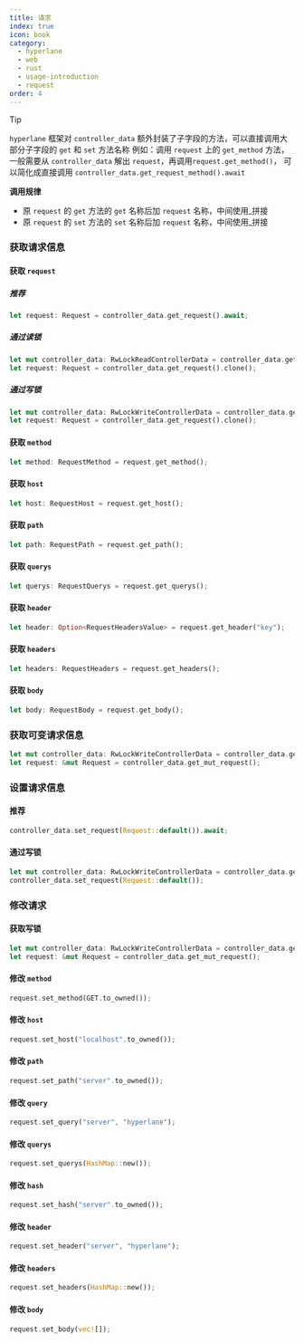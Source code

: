 ```yaml
---
title: 请求
index: true
icon: book
category:
  - hyperlane
  - web
  - rust
  - usage-introduction
  - request
order: 4
---
```


<Share colorful />

> [!tip]
>
> `hyperlane` 框架对 `controller_data` 额外封装了子字段的方法，可以直接调用大部分子字段的 `get` 和 `set` 方法名称
> 例如：调用 `request` 上的 `get_method` 方法，
> 一般需要从 `controller_data` 解出 `request`，再调用`request.get_method()`，
> 可以简化成直接调用 `controller_data.get_request_method().await`
>
> **调用规律**
>
> - 原 `request` 的 `get` 方法的 `get` 名称后加 `request` 名称，中间使用\_拼接
> - 原 `request` 的 `set` 方法的 `set` 名称后加 `request` 名称，中间使用\_拼接

### 获取请求信息

#### 获取 `request`

##### 推荐

```rust
let request: Request = controller_data.get_request().await;
```

##### 通过读锁

```rust
let mut controller_data: RwLockReadControllerData = controller_data.get_read_lock().await;
let request: Request = controller_data.get_request().clone();
```

##### 通过写锁

```rust
let mut controller_data: RwLockWriteControllerData = controller_data.get_write_lock().await;
let request: Request = controller_data.get_request().clone();
```

#### 获取 `method`

```rust
let method: RequestMethod = request.get_method();
```

#### 获取 `host`

```rust
let host: RequestHost = request.get_host();
```

#### 获取 `path`

```rust
let path: RequestPath = request.get_path();
```

#### 获取 `querys`

```rust
let querys: RequestQuerys = request.get_querys();
```

#### 获取 `header`

```rust
let header: Option<RequestHeadersValue> = request.get_header("key");
```

#### 获取 `headers`

```rust
let headers: RequestHeaders = request.get_headers();
```

#### 获取 `body`

```rust
let body: RequestBody = request.get_body();
```

### 获取可变请求信息

```rust
let mut controller_data: RwLockWriteControllerData = controller_data.get_write_lock().await;
let request: &mut Request = controller_data.get_mut_request();
```

### 设置请求信息

#### 推荐

```rust
controller_data.set_request(Request::default()).await;
```

#### 通过写锁

```rust
let mut controller_data: RwLockWriteControllerData = controller_data.get_write_lock().await;
controller_data.set_request(Request::default());
```

### 修改请求

#### 获取写锁

```rust
let mut controller_data: RwLockWriteControllerData = controller_data.get_write_lock().await;
let request: &mut Request = controller_data.get_mut_request();
```

#### 修改 `method`

```rust
request.set_method(GET.to_owned());
```

#### 修改 `host`

```rust
request.set_host("localhost".to_owned());
```

#### 修改 `path`

```rust
request.set_path("server".to_owned());
```

#### 修改 `query`

```rust
request.set_query("server", "hyperlane");
```

#### 修改 `querys`

```rust
request.set_querys(HashMap::new());
```

#### 修改 `hash`

```rust
request.set_hash("server".to_owned());
```

#### 修改 `header`

```rust
request.set_header("server", "hyperlane");
```

#### 修改 `headers`

```rust
request.set_headers(HashMap::new());
```

#### 修改 `body`

```rust
request.set_body(vec![]);
```

<Bottom />
